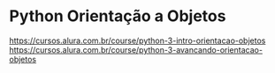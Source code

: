 # Python Orientação a Objetos
https://cursos.alura.com.br/course/python-3-intro-orientacao-objetos &nbsp;
https://cursos.alura.com.br/course/python-3-avancando-orientacao-objetos
